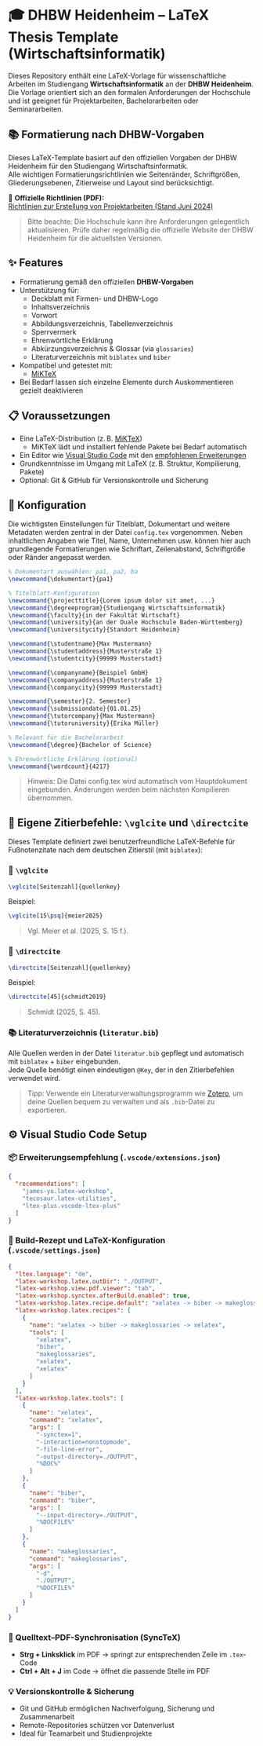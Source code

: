 
# 🎓 DHBW Heidenheim – LaTeX Thesis Template (Wirtschaftsinformatik)

Dieses Repository enthält eine LaTeX-Vorlage für wissenschaftliche Arbeiten im Studiengang **Wirtschaftsinformatik** an der **DHBW Heidenheim**. Die Vorlage orientiert sich an den formalen Anforderungen der Hochschule und ist geeignet für Projektarbeiten, Bachelorarbeiten oder Seminararbeiten.

## 📚 Formatierung nach DHBW-Vorgaben

Dieses LaTeX-Template basiert auf den offiziellen Vorgaben der DHBW Heidenheim für den Studiengang Wirtschaftsinformatik.  
Alle wichtigen Formatierungsrichtlinien wie Seitenränder, Schriftgrößen, Gliederungsebenen, Zitierweise und Layout sind berücksichtigt.

📄 **Offizielle Richtlinien (PDF):**  
[Richtlinien zur Erstellung von Projektarbeiten (Stand Juni 2024)](https://www.heidenheim.dhbw.de/fileadmin/Heidenheim/Studienangebot/Bachelor_Wirtschaft/Wirtschaftsinformatik/Informationen_fuer_Studierende/Jg._2023/Richtlinien_zur_Erstellung_von_Projektarbeiten_ab_Jg._2018_Stand_Juni_2024_Wirtschaftsinformatik.pdf)

> Bitte beachte: Die Hochschule kann ihre Anforderungen gelegentlich aktualisieren. Prüfe daher regelmäßig die offizielle Website der DHBW Heidenheim für die aktuellsten Versionen.

## ✨ Features

- Formatierung gemäß den offiziellen **DHBW-Vorgaben**
- Unterstützung für:
  - Deckblatt mit Firmen- und DHBW-Logo
  - Inhaltsverzeichnis
  - Vorwort
  - Abbildungsverzeichnis, Tabellenverzeichnis
  - Sperrvermerk
  - Ehrenwörtliche Erklärung
  - Abkürzungsverzeichnis & Glossar (via `glossaries`)
  - Literaturverzeichnis mit `biblatex` und `biber`
- Kompatibel und getestet mit:
  - [MiKTeX](https://miktex.org/)
- Bei Bedarf lassen sich einzelne Elemente durch Auskommentieren gezielt deaktivieren

## 📋 Voraussetzungen

- Eine LaTeX-Distribution (z. B. [MiKTeX](https://miktex.org/))  
  - MiKTeX lädt und installiert fehlende Pakete bei Bedarf automatisch
- Ein Editor wie [Visual Studio Code](https://code.visualstudio.com/) mit den [empfohlenen Erweiterungen](#-visual-studio-code-setup)
- Grundkenntnisse im Umgang mit LaTeX (z. B. Struktur, Kompilierung, Pakete)
- Optional: Git & GitHub für Versionskontrolle und Sicherung

## 🔧 Konfiguration

Die wichtigsten Einstellungen für Titelblatt, Dokumentart und weitere Metadaten werden zentral in der Datei `config.tex` vorgenommen. 
Neben inhaltlichen Angaben wie Titel, Name, Unternehmen usw. können hier auch grundlegende Formatierungen wie Schriftart, Zeilenabstand, Schriftgröße oder Ränder angepasst werden.

```latex
% Dokumentart auswählen: pa1, pa2, ba
\newcommand{\dokumentart}{pa1}

% Titelblatt-Konfiguration
\newcommand{\projecttitle}{Lorem ipsum dolor sit amet, ...}
\newcommand{\degreeprogram}{Studiengang Wirtschaftsinformatik}
\newcommand{\faculty}{in der Fakultät Wirtschaft}
\newcommand{\university}{an der Duale Hochschule Baden-Württemberg}
\newcommand{\universitycity}{Standort Heidenheim}

\newcommand{\studentname}{Max Mustermann}
\newcommand{\studentaddress}{Musterstraße 1}
\newcommand{\studentcity}{99999 Musterstadt}

\newcommand{\companyname}{Beispiel GmbH}
\newcommand{\companyaddress}{Musterstraße 1}
\newcommand{\companycity}{99999 Musterstadt}

\newcommand{\semester}{2. Semester}
\newcommand{\submissiondate}{01.01.25}
\newcommand{\tutorcompany}{Max Mustermann}
\newcommand{\tutoruniversity}{Erika Müller}

% Relevant für die Bachelorarbeit
\newcommand{\degree}{Bachelor of Science}

% Ehrenwörtliche Erklärung (optional)
\newcommand{\wordcount}{4217}
```

> Hinweis: Die Datei config.tex wird automatisch vom Hauptdokument eingebunden. Änderungen werden beim nächsten Kompilieren übernommen.

## 🧠 Eigene Zitierbefehle: `\vglcite` und `\directcite`

Dieses Template definiert zwei benutzerfreundliche LaTeX-Befehle für Fußnotenzitate nach dem deutschen Zitierstil (mit `biblatex`):

### 🔹 `\vglcite`

```latex
\vglcite[Seitenzahl]{quellenkey}
```

Beispiel:

```latex
\vglcite[15\psq]{meier2025}
```

> Vgl. Meier et al. (2025, S. 15 f.).

### 🔹 `\directcite`

```latex
\directcite[Seitenzahl]{quellenkey}
```

Beispiel:

```latex
\directcite[45]{schmidt2019}
```

> Schmidt (2025, S. 45).

### 📚 Literaturverzeichnis (`literatur.bib`)

Alle Quellen werden in der Datei `literatur.bib` gepflegt und automatisch mit `biblatex` + `biber` eingebunden.  
Jede Quelle benötigt einen eindeutigen `@Key`, der in den Zitierbefehlen verwendet wird.

> Tipp: Verwende ein Literaturverwaltungsprogramm wie [Zotero](https://www.zotero.org/), um deine Quellen bequem zu verwalten und als `.bib`-Datei zu exportieren.

## ⚙️ Visual Studio Code Setup

### 📦 Erweiterungsempfehlung (`.vscode/extensions.json`)

```json
{
  "recommendations": [
    "james-yu.latex-workshop",
    "tecosaur.latex-utilities",
    "ltex-plus.vscode-ltex-plus"
  ]
}
```

### 🧩 Build-Rezept und LaTeX-Konfiguration (`.vscode/settings.json`)

```json
{
  "ltex.language": "de",
  "latex-workshop.latex.outDir": "./OUTPUT",
  "latex-workshop.view.pdf.viewer": "tab",
  "latex-workshop.synctex.afterBuild.enabled": true,
  "latex-workshop.latex.recipe.default": "xelatex -> biber -> makeglossaries -> xelatex",
  "latex-workshop.latex.recipes": [
    {
      "name": "xelatex -> biber -> makeglossaries -> xelatex",
      "tools": [
        "xelatex",
        "biber",
        "makeglossaries",
        "xelatex",
        "xelatex"
      ]
    }
  ],
  "latex-workshop.latex.tools": [
    {
      "name": "xelatex",
      "command": "xelatex",
      "args": [
        "-synctex=1",
        "-interaction=nonstopmode",
        "-file-line-error",
        "-output-directory=./OUTPUT",
        "%DOC%"
      ]
    },
    {
      "name": "biber",
      "command": "biber",
      "args": [
        "--input-directory=./OUTPUT",
        "%DOCFILE%"
      ]
    },
    {
      "name": "makeglossaries",
      "command": "makeglossaries",
      "args": [
        "-d",
        "./OUTPUT",
        "%DOCFILE%"
      ]
    }
  ]
}
```

### 🧭 Quelltext–PDF-Synchronisation (SyncTeX)

- **Strg + Linksklick** im PDF → springt zur entsprechenden Zeile im `.tex`-Code  
- **Ctrl + Alt + J** im Code → öffnet die passende Stelle im PDF

### 💡 Versionskontrolle & Sicherung

- Git und GitHub ermöglichen Nachverfolgung, Sicherung und Zusammenarbeit
- Remote-Repositories schützen vor Datenverlust
- Ideal für Teamarbeit und Studienprojekte
